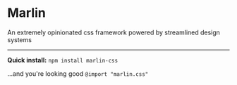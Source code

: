 # Marlin
An extremely opinionated css framework powered by streamlined design systems

---

**Quick install:**
`npm install marlin-css`

...and you're looking good 
`@import "marlin.css"`



